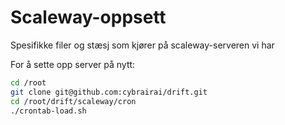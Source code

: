 # Scaleway-oppsett

Spesifikke filer og stæsj som kjører på scaleway-serveren vi har

For å sette opp server på nytt:

```bash
cd /root
git clone git@github.com:cybrairai/drift.git
cd /root/drift/scaleway/cron
./crontab-load.sh
```
